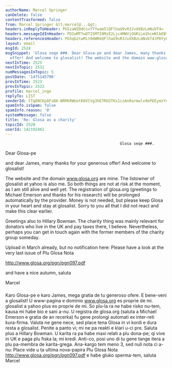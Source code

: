 ```yaml
---
authorName: Marcel Springer
canDelete: false
contentTrasformed: false
from: Marcel Springer &lt;marcel@...&gt;
headers.inReplyToHeader: PG5zaWZ0dCsxYTYwam5lQFlhaG9vR3JvdXBzLmNvbT4=
headers.messageIdInHeader: PDIwMTYwOTI5MTI0MzE2Ljc4MWVjOGRiLm1hcmNlbEBtc3ByaW5nZXIuZGU+
headers.referencesHeader: PG5qb2twMit0dWRkQFlhaG9vR3JvdXBzLmNvbT4JPDYyQzBFRTYzLTU4MkMtNEUzMy1BMUU1LTcyODlFQ0QzRjEzQkBldmVydHlwZS5jb20+CTxuc2lmdHQrMWE2MGpuZUBZYWhvb0dyb3Vwcy5jb20+
layout: email
msgId: 2524
msgSnippet: 'Glosa seqe ###. Dear Glosa-pe and dear James, many thanks for your generous
  offer! And welcome to glosalist! The website and the domain www.glosa.org are mine.'
nextInTime: 2525
nextInTopic: 2531
numMessagesInTopic: 5
postDate: '1475145796'
prevInTime: 2523
prevInTopic: 2523
profile: marcel_ingo
replyTo: LIST
senderId: tTq8NCKp8FsBA-BRMkRWUotK6VCVg3hE7RUSTKs1czAn0armwlx9ePEEymzYc-M201B2f3sxJsGKSVsJani0umVngOObd1YcscS3rw
spamInfo.isSpam: false
spamInfo.reason: '0'
systemMessage: false
title: 'Re: Glosa as a charity'
topicId: 2520
userId: 142192462
---
```


                                                      Glosa seqe ###. 

Dear Glosa-pe 

and dear James, many thanks for your generous offer!
And welcome to glosalist! 

The website and the domain www.glosa.org are mine.
The listowner of glosalist at yahoo is also me. 
So both things are not at risk at the moment, 
as I am still alive and well yet. 
The registration of glosa.org (greetings to Michael Emerson and thanks
for his research) will be prolonged automatically by the provider.
Money is not needed, but please keep Glosa in your heart and stay at
glosalist. 
Sorry to you all that I did not react and make this clear earlier.

Greetings also to Hillary Bowman. 
The charity thing was mainly relevant for donators who live in the UK
and pay taxes there, I believe. 
Nevertheless, perhaps you can get in touch again with the former
members of the charity group someday. 

Upload in March already, but no notification here: 
Please have a look at the very last issue of Plu Glosa Nota  

  http://www.glosa.org/pgn/pgn097.pdf 

and have a nice autumn, saluta

Marcel


### 

Karo Glosa-pe
  e karo James, mega gratia de tu generoso ofere.
E bene-veni a glosalist!
  U www-pagina e dominio www.glosa.org es proprie de mi.
glosalist a yahoo plus es proprie de mi.
So plu-la ra ne habe risko nu-tem,
kausa mi habe bio e sani a-nu.
U registra de glosa.org (saluta a Michael Emerson e gratia de an
recerka) fu gene prolongi automati ex inter-reti kura-firma.
Valuta ne gene nece, sed place tena Glosa in vi kordi e dura resta a
glosalist. 
Penite a panto vi; mi ne pa reakti e klari u-ci pre.
  Saluta plus a Hillary Bowman.
U karita ra pa habe maxi relati a plu dona-pe; qi vive in UK e paga
plu fiska la; mi kredi. 
Anti-co, posi uno di tu gene tange itera a plu pa-membra de
karita-grega. 
  Ana-kargo tem meno 3, sed nuli nota ci a-nu:
Place vide u ta ultima nova-papira Plu Glosa Nota
http://www.glosa.org/pgn/pgn097.pdf 
e habe gluko sperma-tem, saluta 
  Marcel



